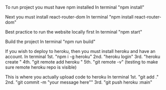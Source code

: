 To run project you must have npm installed
In terminal "npm install"

Next you must install react-router-dom
In terminal "npm install react-router-dom"

Best practice to run the website locally first
In terminal "npm start"

Build the project
In terminal "npm run build"

If you wish to deploy to heroku, then you must install heroku and have an account.
In terminal
1st. "npm i -g heroku"
2nd. "heroku login"
3rd. "heroku create <projectname>"
4th. "git remote add heroku <gitremotelink>"
5th. "git remote -v" (testing to make sure remote heroku repo is visible)

This is where you actually upload code to heroku
In terminal 
1st. "git add ."
2nd. "git commit -m "your message here""
3rd. "git push heroku <yourbranchname>:main"